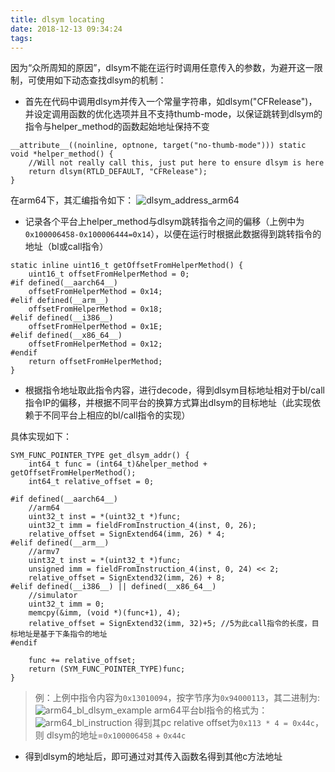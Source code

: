 ```yaml
---
title: dlsym locating
date: 2018-12-13 09:34:24
tags:
---
```


因为“众所周知的原因”，dlsym不能在运行时调用任意传入的参数，为避开这一限制，可使用如下动态查找dlsym的机制：

<!-- more -->

* 首先在代码中调用dlsym并传入一个常量字符串，如dlsym("CFRelease")，并设定调用函数的优化选项并且不支持thumb-mode，以保证跳转到dlsym的指令与helper_method的函数起始地址保持不变

```objc
__attribute__((noinline, optnone, target("no-thumb-mode"))) static void *helper_method() {
    //Will not really call this, just put here to ensure dlsym is here
    return dlsym(RTLD_DEFAULT, "CFRelease");
}
```

在arm64下，其汇编指令如下：
![dlsym_address_arm64](/pics/dlsym_address_arm64.png)

* 记录各个平台上helper_method与dlsym跳转指令之间的偏移（上例中为`0x100006458-0x100006444=0x14`），以便在运行时根据此数据得到跳转指令的地址（bl或call指令）

```objc
static inline uint16_t getOffsetFromHelperMethod() {
    uint16_t offsetFromHelperMethod = 0;
#if defined(__aarch64__)
    offsetFromHelperMethod = 0x14;
#elif defined(__arm__)
    offsetFromHelperMethod = 0x18;
#elif defined(__i386__)
    offsetFromHelperMethod = 0x1E;
#elif defined(__x86_64__)
    offsetFromHelperMethod = 0x12;
#endif
    return offsetFromHelperMethod;
}
```

* 根据指令地址取此指令内容，进行decode，得到dlsym目标地址相对于bl/call指令IP的偏移，并根据不同平台的换算方式算出dlsym的目标地址（此实现依赖于不同平台上相应的bl/call指令的实现）

具体实现如下：

```objc
SYM_FUNC_POINTER_TYPE get_dlsym_addr() {
    int64_t func = (int64_t)&helper_method + getOffsetFromHelperMethod();
    int64_t relative_offset = 0;
    
#if defined(__aarch64__)
    //arm64
    uint32_t inst = *(uint32_t *)func;
    uint32_t imm = fieldFromInstruction_4(inst, 0, 26);
    relative_offset = SignExtend64(imm, 26) * 4;
#elif defined(__arm__)
    //armv7
    uint32_t inst = *(uint32_t *)func;
    unsigned imm = fieldFromInstruction_4(inst, 0, 24) << 2;
    relative_offset = SignExtend32(imm, 26) + 8;
#elif defined(__i386__) || defined(__x86_64__)
    //simulator
    uint32_t imm = 0;
    memcpy(&imm, (void *)(func+1), 4);
    relative_offset = SignExtend32(imm, 32)+5; //5为此call指令的长度，目标地址是基于下条指令的地址
#endif    
    
    func += relative_offset;
    return (SYM_FUNC_POINTER_TYPE)func;
}
```


> 例：上例中指令内容为`0x13010094`，按字节序为`0x94000113`，其二进制为:
> ![arm64_bl_dlsym_example](/pics/arm64_bl_dlsym_example.png)
> arm64平台bl指令的格式为：
> ![arm64_bl_instruction](/pics/arm64_bl_instruction.png)
> 得到其pc relative offset为`0x113 * 4 = 0x44c`，则 dlsym的地址=`0x100006458` + `0x44c`



* 得到dlsym的地址后，即可通过对其传入函数名得到其他c方法地址
